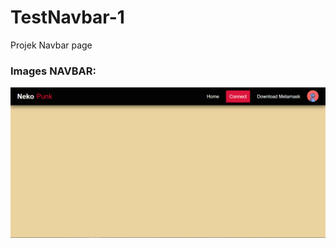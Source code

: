 # TestNavbar-1

Projek Navbar page

### Images NAVBAR:

![HOME](https://github.com/FirdausYNWA/TestNavbar-1/blob/main/HOME.PNG)
